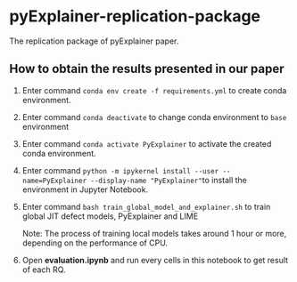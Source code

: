 
# pyExplainer-replication-package
The replication package of pyExplainer paper.

## How to obtain the results presented in our paper
1. Enter command `conda env create -f requirements.yml` to create conda environment.
2. Enter command `conda deactivate` to change conda environment to `base` environment
3. Enter command `conda activate PyExplainer` to activate the created conda environment.
4. Enter command `python -m ipykernel install --user --name=PyExplainer --display-name "PyExplainer"`to install the environment in Jupyter Notebook.
5. Enter command `bash train_global_model_and_explainer.sh` to train global JIT defect models, PyExplainer and LIME

	Note: The process of training local models takes around 1 hour or more, depending on the performance of CPU.
	
6. Open **evaluation.ipynb** and run every cells in this notebook to get result of each RQ.
